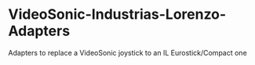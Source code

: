 # VideoSonic-Industrias-Lorenzo-Adapters
Adapters to replace a VideoSonic joystick to an IL Eurostick/Compact one
